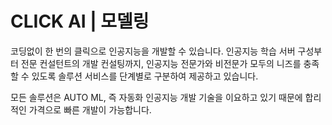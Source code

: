 # **CLICK AI | 모델링**

코딩없이 한 번의 클릭으로 인공지능을 개발할 수 있습니다. 인공지능 학습 서버 구성부터 전문 컨설턴트의 개발 컨설팅까지, 인공지능 전문가와 비전문가 모두의 니즈를 충족할 수 있도록 솔루션 서비스를 단계별로 구분하여 제공하고 있습니다.

모든 솔루션은 AUTO ML, 즉 자동화 인공지능 개발 기술을 이요하고 있기 때문에 합리적인 가격으로 빠른 개발이 가능합니다.